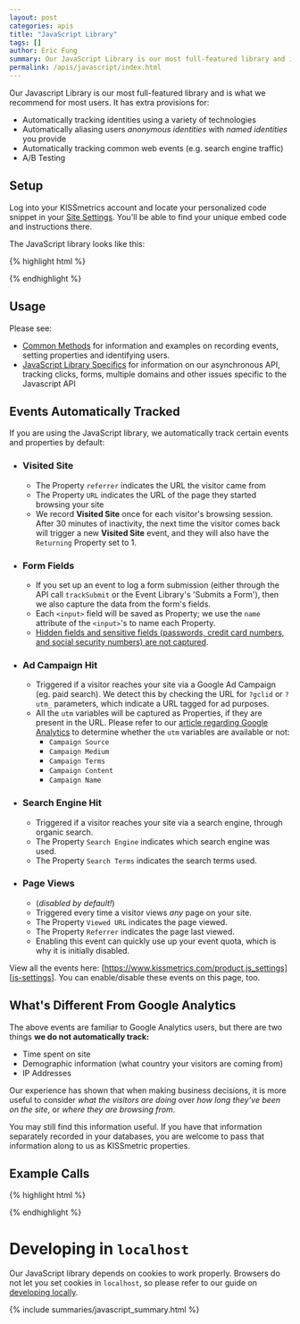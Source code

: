 ```yaml
---
layout: post
categories: apis
title: "JavaScript Library"
tags: []
author: Eric Fung
summary: Our JavaScript Library is our most full-featured library and is what we recommend for most users.
permalink: /apis/javascript/index.html
---
```

Our Javascript Library is our most full-featured library and is what we recommend for most users. It has extra provisions for:

* Automatically tracking identities using a variety of technologies
* Automatically aliasing users *anonymous identities* with *named identities* you provide
* Automatically tracking common web events (e.g. search engine traffic)
* A/B Testing

## Setup

Log into your KISSmetrics account and locate your personalized code snippet in your [Site Settings][settings]. You'll be able to find your unique embed code and instructions there.

The JavaScript library looks like this:

{% highlight html %}
<script type="text/javascript">
  var _kmq = _kmq || [];
  var _kmk = _kmk || 'foo';
  function _kms(u){
    setTimeout(function(){
      var d = document, f = d.getElementsByTagName('script')[0],
      s = d.createElement('script');
      s.type = 'text/javascript'; s.async = true; s.src = u;
      f.parentNode.insertBefore(s, f);
    }, 1);
  }
  _kms('//i.kissmetrics.com/i.js');
  _kms('//doug1izaerwt3.cloudfront.net/' + _kmk + '.1.js');
</script>
{% endhighlight %}

## Usage

Please see:

* [Common Methods][common] for information and examples on recording events, setting properties and identifying users.
* [JavaScript Library Specifics][js-specific] for information on our asynchronous API, tracking clicks, forms, multiple domains and other issues specific to the Javascript API

## Events Automatically Tracked

If you are using the JavaScript library, we automatically track certain events and properties by default:

* ### Visited Site
  * The Property `referrer` indicates the URL the visitor came from
  * The Property `URL` indicates the URL of the page they started browsing your site
  * We record **Visited Site** once for each visitor's browsing session. After 30 minutes of inactivity, the next time the visitor comes back will trigger a new **Visited Site** event, and they will also have the `Returning` Property set to 1.
* ### Form Fields
  * If you set up an event to log a form submission (either through the API call `trackSubmit` or the Event Library's 'Submits a Form'), then we also capture the data from the form's fields.
  * Each `<input>` field will be saved as Property; we use the `name` attribute of the `<input>`'s to name each Property.
  * [Hidden fields and sensitive fields (passwords, credit card numbers, and social security numbers) are not captured][fields-not-tracked].
* ### Ad Campaign Hit
  * Triggered if a visitor reaches your site via a Google Ad Campaign (eg. paid search). We detect this by checking the URL for `?gclid` or `?utm_` parameters, which indicate a URL tagged for ad purposes.
  * All the `utm` variables will be captured as Properties, if they are present in the URL. Please refer to our [article regarding Google Analytics][utm] to determine whether the `utm` variables are available or not:
    * `Campaign Source`
    * `Campaign Medium`
    * `Campaign Terms`
    * `Campaign Content`
    * `Campaign Name`
* ### Search Engine Hit
  * Triggered if a visitor reaches your site via a search engine, through organic search.
  * The Property `Search Engine` indicates which search engine was used.
  * The Property `Search Terms` indicates the search terms used.
* ### Page Views
  * (*disabled by default!*)
  * Triggered every time a visitor views _any_ page on your site.
  * The Property `Viewed URL` indicates the page viewed.
  * The Property `Referrer` indicates the page last viewed.
  * Enabling this event can quickly use up your event quota, which is why it is initially disabled.

View all the events here: [https://www.kissmetrics.com/product.js_settings][js-settings]. You can enable/disable these events on this page, too.

## What's Different From Google Analytics

The above events are familiar to Google Analytics users, but there are two things **we do not automatically track:**

* Time spent on site
* Demographic information (what country your visitors are coming from)
* IP Addresses

Our experience has shown that when making business decisions, it is more useful to consider _what the visitors are doing_ over _how long they've been on the site_, or _where they are browsing from_.

You may still find this information useful. If you have that information separately recorded in your databases, you are welcome to pass that information along to us as KISSmetric properties.

## Example Calls

{% highlight html %}
<script type="text/javascript">
// Identifies the current person as "bob@bob.com" for future events
_kmq.push(['identify', 'bob@bob.com']);  

// Records an event "Viewed Homepage"
_kmq.push(['record', 'Viewed Homepage']);  

/* Records an event "Signed Up" with additional properties 
 * (Plan & Amount) plus related values (Pro & 99.95)
 */
_kmq.push(['record', 'Signed Up', {'Plan':'Pro', 'Amount':99.95}]);  

// Sets the "Gender" property to "Male" for the current person
_kmq.push(['set', {'gender':'male'}]);  

/* Records an event "Signed Up" in the past.
 * This demonstrates how to pass the '_t' and '_d' from our
 * specifications as regular KISSmetrics properties.
 * 1234567890 = 13 Feb 2009 23:31:30 GMT
 */  
_kmq.push(['record', 'Signed Up', {'_d':1, '_t':1234567890}])
</script>
{% endhighlight %}

# Developing in `localhost`

Our JavaScript library depends on cookies to work properly. Browsers do not let you set cookies in `localhost`, so please refer to our guide on [developing locally][local].

{% include summaries/javascript_summary.html %}

[utm]: /integrations/utm-variables#google-analytics-8217-auto-tagging-vs-manual-tagging
[js-settings]: https://www.kissmetrics.com/product.js_settings
[settings]:https://www.kissmetrics.com/settings
[local]: /advanced/local-development
[fields-not-tracked]: /apis/javascript/javascript-specific/protected-form-fields

[common]: /apis/common-methods
[js-specific]: /apis/javascript/javascript-specific
